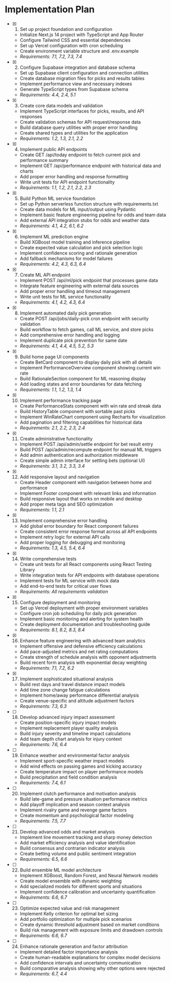 # Implementation Plan

- [x] 1. Set up project foundation and configuration
  - Initialize Next.js 14 project with TypeScript and App Router
  - Configure Tailwind CSS and essential dependencies
  - Set up Vercel configuration with cron scheduling
  - Create environment variable structure and .env.example
  - _Requirements: 7.1, 7.2, 7.3, 7.4_

- [x] 2. Configure Supabase integration and database schema
  - Set up Supabase client configuration and connection utilities
  - Create database migration files for picks and results tables
  - Implement performance view and necessary indexes
  - Generate TypeScript types from Supabase schema
  - _Requirements: 4.4, 2.4, 5.1_

- [x] 3. Create core data models and validation
  - Implement TypeScript interfaces for picks, results, and API responses
  - Create validation schemas for API request/response data
  - Build database query utilities with proper error handling
  - Create shared types and utilities for the application
  - _Requirements: 1.2, 1.3, 2.1, 2.2_

- [x] 4. Implement public API endpoints
  - Create GET /api/today endpoint to fetch current pick and performance summary
  - Implement GET /api/performance endpoint with historical data and charts
  - Add proper error handling and response formatting
  - Write unit tests for API endpoint functionality
  - _Requirements: 1.1, 1.2, 2.1, 2.2, 2.3_

- [x] 5. Build Python ML service foundation
  - Set up Python serverless function structure with requirements.txt
  - Create data models for ML input/output using Pydantic
  - Implement basic feature engineering pipeline for odds and team data
  - Add external API integration stubs for odds and weather data
  - _Requirements: 4.1, 4.2, 6.1, 6.2_

- [x] 6. Implement ML prediction engine
  - Build XGBoost model training and inference pipeline
  - Create expected value calculation and pick selection logic
  - Implement confidence scoring and rationale generation
  - Add fallback mechanisms for model failures
  - _Requirements: 4.2, 4.3, 6.3, 6.4_

- [x] 7. Create ML API endpoint
  - Implement POST /api/ml/pick endpoint that processes game data
  - Integrate feature engineering with external data sources
  - Add proper error handling and timeout management
  - Write unit tests for ML service functionality
  - _Requirements: 4.1, 4.2, 4.3, 6.4_

- [x] 8. Implement automated daily pick generation
  - Create POST /api/jobs/daily-pick cron endpoint with security validation
  - Build workflow to fetch games, call ML service, and store picks
  - Add comprehensive error handling and logging
  - Implement duplicate pick prevention for same date
  - _Requirements: 4.1, 4.4, 4.5, 5.2, 5.3_

- [x] 9. Build home page UI components
  - Create BetCard component to display daily pick with all details
  - Implement PerformanceOverview component showing current win rate
  - Build RationaleSection component for ML reasoning display
  - Add loading states and error boundaries for data fetching
  - _Requirements: 1.1, 1.2, 1.3, 1.4_

- [x] 10. Implement performance tracking page
  - Create PerformanceStats component with win rate and streak data
  - Build HistoryTable component with sortable past picks
  - Implement WinRateChart component using Recharts for visualization
  - Add pagination and filtering capabilities for historical data
  - _Requirements: 2.1, 2.2, 2.3, 2.4_

- [x] 11. Create administrative functionality
  - Implement POST /api/admin/settle endpoint for bet result entry
  - Build POST /api/admin/recompute endpoint for manual ML triggers
  - Add admin authentication and authorization middleware
  - Create simple admin interface for settling bets (optional UI)
  - _Requirements: 3.1, 3.2, 3.3, 3.4_

- [x] 12. Add responsive layout and navigation
  - Create Header component with navigation between home and performance
  - Implement Footer component with relevant links and information
  - Build responsive layout that works on mobile and desktop
  - Add proper meta tags and SEO optimization
  - _Requirements: 1.1, 2.1_

- [x] 13. Implement comprehensive error handling
  - Add global error boundary for React component failures
  - Create consistent error response format across all API endpoints
  - Implement retry logic for external API calls
  - Add proper logging for debugging and monitoring
  - _Requirements: 1.3, 4.5, 5.4, 6.4_

- [x] 14. Write comprehensive tests
  - Create unit tests for all React components using React Testing Library
  - Write integration tests for API endpoints with database operations
  - Implement tests for ML service with mock data
  - Add end-to-end tests for critical user flows
  - _Requirements: All requirements validation_

- [x] 15. Configure deployment and monitoring
  - Set up Vercel deployment with proper environment variables
  - Configure cron job scheduling for daily pick generation
  - Implement basic monitoring and alerting for system health
  - Create deployment documentation and troubleshooting guide
  - _Requirements: 8.1, 8.2, 8.3, 8.4_

- [x] 16. Enhance feature engineering with advanced team analytics
  - Implement offensive and defensive efficiency calculations
  - Add pace-adjusted metrics and net rating computations
  - Create strength of schedule analysis with opponent adjustments
  - Build recent form analysis with exponential decay weighting
  - _Requirements: 7.1, 7.2, 6.2_

- [x] 17. Implement sophisticated situational analysis
  - Build rest days and travel distance impact models
  - Add time zone change fatigue calculations
  - Implement home/away performance differential analysis
  - Create venue-specific and altitude adjustment factors
  - _Requirements: 7.3, 6.3_

- [ ] 18. Develop advanced injury impact assessment
  - Create position-specific injury impact models
  - Implement replacement player quality analysis
  - Build injury severity and timeline impact calculations
  - Add team depth chart analysis for injury context
  - _Requirements: 7.6, 6.4_

- [ ] 19. Enhance weather and environmental factor analysis
  - Implement sport-specific weather impact models
  - Add wind effects on passing games and kicking accuracy
  - Create temperature impact on player performance models
  - Build precipitation and field condition analysis
  - _Requirements: 7.4, 6.1_

- [ ] 20. Implement clutch performance and motivation analysis
  - Build late-game and pressure situation performance metrics
  - Add playoff implication and season context analysis
  - Implement rivalry game and revenge game factors
  - Create momentum and psychological factor modeling
  - _Requirements: 7.5, 7.7_

- [ ] 21. Develop advanced odds and market analysis
  - Implement line movement tracking and sharp money detection
  - Add market efficiency analysis and value identification
  - Build consensus and contrarian indicator analysis
  - Create betting volume and public sentiment integration
  - _Requirements: 6.5, 6.6_

- [ ] 22. Build ensemble ML model architecture
  - Implement XGBoost, Random Forest, and Neural Network models
  - Create model ensemble with dynamic weighting
  - Add specialized models for different sports and situations
  - Implement confidence calibration and uncertainty quantification
  - _Requirements: 6.6, 6.7_

- [ ] 23. Optimize expected value and risk management
  - Implement Kelly criterion for optimal bet sizing
  - Add portfolio optimization for multiple pick scenarios
  - Create dynamic threshold adjustment based on market conditions
  - Build risk management with exposure limits and drawdown controls
  - _Requirements: 6.6, 6.7_

- [ ] 24. Enhance rationale generation and factor attribution
  - Implement detailed factor importance analysis
  - Create human-readable explanations for complex model decisions
  - Add confidence intervals and uncertainty communication
  - Build comparative analysis showing why other options were rejected
  - _Requirements: 6.7, 4.4_